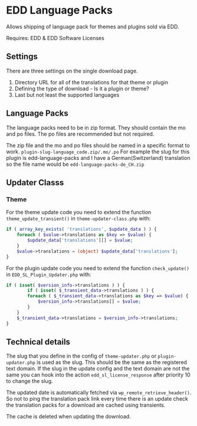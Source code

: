 # EDD Language Packs

Allows shipping of language pack for themes and plugins sold via EDD.

Requires: EDD & EDD Software Licenses

## Settings

There are three settings on the single download page.

1. Directory URL for all of the translations for that theme or plugin
2. Defining the type of download - Is it a plugin or theme?
3. Last but not least the supported languages

## Language Packs

The language packs need to be in zip format. They should contain the mo and po files. The po files are recommended but not required.

The zip file and the mo and po files should be named in a specific format to work. `plugin-slug-language_code.zip/.mo/.po`
For example the slug for this plugin is edd-language-packs and I have a German(Switzerland) translation so the file name would be `edd-language-packs-de_CH.zip`

## Updater Classs

### Theme
For the theme update code you need to extend the function `theme_update_transient()` in `theme-updater-class.php` with:
```php
if ( array_key_exists( 'translations', $update_data ) ) {
	foreach ( $value->translations as $key => $value) {
		$update_data['translations'][] = $value;
	}
	$value->translations = (object) $update_data['translations'];
}
```

For the plugin update code you need to extend the function `check_update()` in `EDD_SL_Plugin_Updater.php` with:
```php
if ( isset( $version_info->translations ) ) {
		if ( isset( $_transient_data->translations ) ) {
		foreach ( $_transient_data->translations as $key => $value) {
			$version_info->translations[] = $value;
		}
	}
	$_transient_data->translations = $version_info->translations;
}
```

## Technical details

The slug that you define in the config of `theme-updater.php` or `plugin-updater.php` is used as the slug. This should be the same as the registered text domain. If the slug in the update config and the text domain are not the same you can hook into the action `edd_sl_license_response` after priority 10 to change the slug.

The updated date is automatically fetched via `wp_remote_retrieve_header()`. So not to ping the translation pack link every time there is an update check the translation packs for a download are cached using transients.

The cache is deleted when updating the download.
